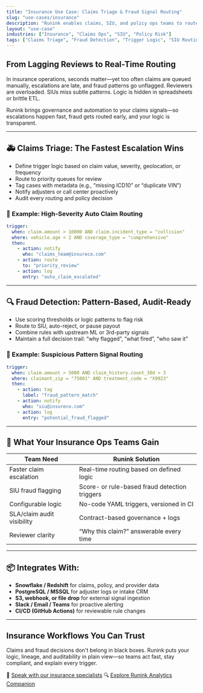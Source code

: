 ```yaml
---
title: "Insurance Use Case: Claims Triage & Fraud Signal Routing"
slug: "use-cases/insurance"
description: "Runink enables claims, SIU, and policy ops teams to route claims, flag fraud signals, and trigger reviews—all governed and audit-ready."
layout: "use-case"
industries: ["Insurance", "Claims Ops", "SIU", "Policy Risk"]
tags: ["Claims Triage", "Fraud Detection", "Trigger Logic", "SIU Routing", "No-Code Governance"]
---
```


## From Lagging Reviews to Real-Time Routing

In insurance operations, seconds matter—yet too often claims are queued manually, escalations are late, and fraud patterns go unflagged. Reviewers are overloaded. SIUs miss subtle patterns. Logic is hidden in spreadsheets or brittle ETL.

Runink brings governance and automation to your claims signals—so escalations happen fast, fraud gets routed early, and your logic is transparent.

---

## 🚑 Claims Triage: The Fastest Escalation Wins

- Define trigger logic based on claim value, severity, geolocation, or frequency
- Route to priority queues for review
- Tag cases with metadata (e.g., “missing ICD10” or “duplicate VIN”)
- Notify adjusters or call center proactively
- Audit every routing and policy decision

### 🧾 Example: High-Severity Auto Claim Routing

```yaml
trigger:
  when: claim.amount > 10000 AND claim.incident_type = "collision"
  where: vehicle.age < 2 AND coverage_type = "comprehensive"
  then:
    - action: notify
      who: "claims_team@insureco.com"
    - action: route
      to: "priority_review"
    - action: log
      entry: "auto_claim_escalated"
````

---

## 🔍 Fraud Detection: Pattern-Based, Audit-Ready

* Use scoring thresholds or logic patterns to flag risk
* Route to SIU, auto-reject, or pause payout
* Combine rules with upstream ML or 3rd-party signals
* Maintain a full decision trail: “why flagged”, “what fired”, “who saw it”

### 🧠 Example: Suspicious Pattern Signal Routing

```yaml
trigger:
  when: claim.amount > 5000 AND claim_history.count_30d > 3
  where: claimant_zip = "75001" AND treatment_code = "X9923"
  then:
    - action: tag
      label: "fraud_pattern_match"
    - action: notify
      who: "siu@insureco.com"
    - action: log
      entry: "potential_fraud_flagged"
```

---

## 🧾 What Your Insurance Ops Teams Gain

| Team Need                  | Runink Solution                               |
| -------------------------- | --------------------------------------------- |
| Faster claim escalation    | Real-time routing based on defined logic      |
| SIU fraud flagging         | Score- or rule-based fraud detection triggers |
| Configurable logic         | No-code YAML triggers, versioned in CI        |
| SLA/claim audit visibility | Contract-based governance + logs              |
| Reviewer clarity           | “Why this claim?” answerable every time       |

---

## 📦 Integrates With:

* **Snowflake / Redshift** for claims, policy, and provider data
* **PostgreSQL / MSSQL** for adjuster logs or intake CRM
* **S3, webhook, or file drop** for external signal ingestion
* **Slack / Email / Teams** for proactive alerting
* **CI/CD (GitHub Actions)** for reviewable rule changes

---

## Insurance Workflows You Can Trust

Claims and fraud decisions don't belong in black boxes. Runink puts your logic, lineage, and auditability in plain view—so teams act fast, stay compliant, and explain every trigger.

📍 [Speak with our insurance specialists](/contact)
🔍 [Explore Runink Analytics Companion](/products/analytics_companion/)